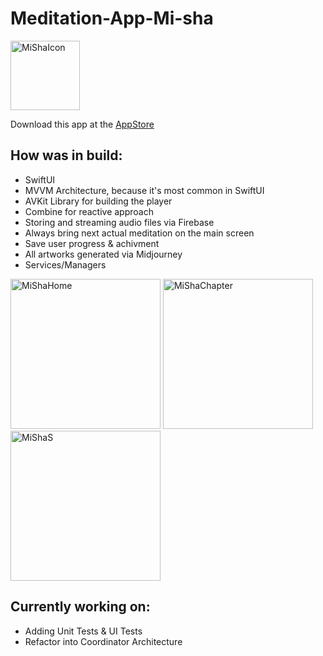 # Meditation-App-Mi-sha
<img width="111" alt="MiShaIcon" src="https://github.com/horamupa/Meditation-App-Mi-sha/assets/90864681/3c995bd1-1a31-4518-8fe0-3638ff611715](https://github.com/horamupa/Meditation-App-Mi-sha/assets/90864681/bdf55f70-a4d2-4c5b-841d-cadbe1ddfaa6">

Download this app at the [AppStore](https://apps.apple.com/ru/app/mi-sha/id1591916331?l=en)
## How was in build:
- SwiftUI
- MVVM Architecture, because it's most common in SwiftUI
- AVKit Library for building the player
- Combine for reactive approach
- Storing and streaming audio files via Firebase
- Always bring next actual meditation on the main screen
- Save user progress & achivment
- All artworks generated via Midjourney
- Services/Managers

<img width="240" alt="MiShaHome" src="https://github.com/horamupa/Meditation-App-Mi-sha/assets/90864681/6b58a92a-6065-4c4a-aa69-ba22e05ad3a0">
<img width="240" alt="MiShaChapter" src="https://github.com/horamupa/Meditation-App-Mi-sha/assets/90864681/5da9f635-aad7-4f77-9dc8-fa300f2e550e">
<img width="240" alt="MiShaS" src="https://github.com/horamupa/Meditation-App-Mi-sha/assets/90864681/8336f36f-e770-46d1-abaf-0e251dba5761">
<!-- 
![photo_2023-06-06 15 55 57](https://github.com/horamupa/Meditation-App-Mi-sha/assets/90864681/6b58a92a-6065-4c4a-aa69-ba22e05ad3a0)
![photo_2023-06-06 15 55 56](https://github.com/horamupa/Meditation-App-Mi-sha/assets/90864681/5da9f635-aad7-4f77-9dc8-fa300f2e550e)
![photo_2023-06-06 15 55 55](https://github.com/horamupa/Meditation-App-Mi-sha/assets/90864681/8336f36f-e770-46d1-abaf-0e251dba5761)
 -->

## Currently working on:
- Adding Unit Tests & UI Tests
- Refactor into Coordinator Architecture
